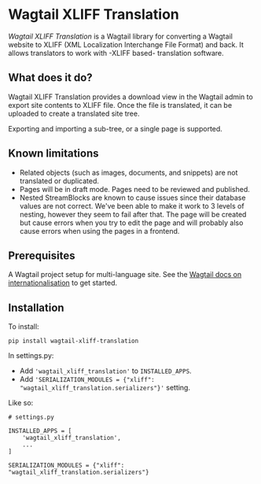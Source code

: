 # Wagtail XLIFF Translation

_Wagtail XLIFF Translation_ is a Wagtail library for converting a Wagtail website to XLIFF (XML Localization Interchange File Format) and back.
It allows translators to work with -XLIFF based- translation software.

## What does it do?

Wagtail XLIFF Translation provides a download view in the Wagtail admin to export site contents to XLIFF file.
Once the file is translated, it can be uploaded to create a translated site tree.

Exporting and importing a sub-tree, or a single page is supported.

## Known limitations

- Related objects (such as images, documents, and snippets) are not translated or duplicated.
- Pages will be in draft mode. Pages need to be reviewed and published.
- Nested StreamBlocks are known to cause issues since their database values are not correct. We've been able to make it work to 3 levels of nesting, however they seem to fail after that. The page will be created but cause errors when you try to edit the page and will probably also cause errors when using the pages in a frontend.

## Prerequisites

A Wagtail project setup for multi-language site. See the [Wagtail docs on internationalisation](https://docs.wagtail.io/en/stable/advanced_topics/i18n.html) to get started.

## Installation

To install:

```shell
pip install wagtail-xliff-translation
```

In settings.py:

- Add `'wagtail_xliff_translation'` to `INSTALLED_APPS`.
- Add `'SERIALIZATION_MODULES = {"xliff": "wagtail_xliff_translation.serializers"}'` setting.

Like so:

```django
# settings.py

INSTALLED_APPS = [
    'wagtail_xliff_translation',
    ...
]

SERIALIZATION_MODULES = {"xliff": "wagtail_xliff_translation.serializers"}
```
